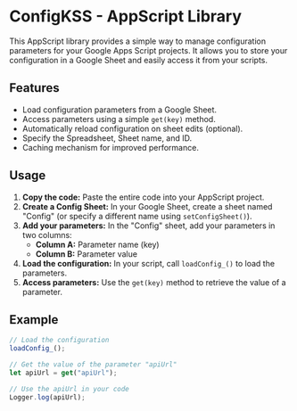 # ConfigKSS - AppScript Library

This AppScript library provides a simple way to manage configuration parameters for your Google Apps Script projects. It allows you to store your configuration in a Google Sheet and easily access it from your scripts.

## Features

* Load configuration parameters from a Google Sheet.
* Access parameters using a simple `get(key)` method.
* Automatically reload configuration on sheet edits (optional).
* Specify the Spreadsheet, Sheet name, and ID.
* Caching mechanism for improved performance.

## Usage

1. **Copy the code:** Paste the entire code into your AppScript project.
2. **Create a Config Sheet:** In your Google Sheet, create a sheet named "Config" (or specify a different name using `setConfigSheet()`). 
3. **Add your parameters:** In the "Config" sheet, add your parameters in two columns:
    * **Column A:** Parameter name (key)
    * **Column B:** Parameter value
4. **Load the configuration:** In your script, call `loadConfig_()` to load the parameters.
5. **Access parameters:** Use the `get(key)` method to retrieve the value of a parameter.

## Example

```javascript
// Load the configuration
loadConfig_();

// Get the value of the parameter "apiUrl"
let apiUrl = get("apiUrl"); 

// Use the apiUrl in your code
Logger.log(apiUrl);
```
